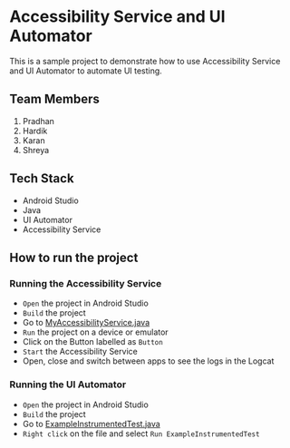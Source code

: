 # Accessibility Service and UI Automator

This is a sample project to demonstrate how to use Accessibility Service and UI Automator to
automate UI testing.

## Team Members

1. Pradhan
2. Hardik
3. Karan
4. Shreya

## Tech Stack

- Android Studio
- Java
- UI Automator
- Accessibility Service

## How to run the project

### Running the Accessibility Service

- `Open` the project in Android Studio
- `Build` the project
- Go
  to [MyAccessibilityService.java](app/src/main/java/com/example/test/MyAccessibilityService.java)
- `Run` the project on a device or emulator
- Click on the Button labelled as `Button`
- `Start` the Accessibility Service
- Open, close and switch between apps to see the logs in the Logcat

### Running the UI Automator

- `Open` the project in Android Studio
- `Build` the project
- Go
  to [ExampleInstrumentedTest.java](app/src/androidTest/java/com/example/test/ExampleInstrumentedTest.java)
- `Right click` on the file and select `Run ExampleInstrumentedTest`
